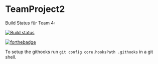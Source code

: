 # TeamProject2

Build Status für Team 4:

[![Build status](https://ci.appveyor.com/api/projects/status/50f7wltvw4cb5h26?svg=true)](https://ci.appveyor.com/project/Lett1/teamproject2)

[![forthebadge](https://forthebadge.com/images/badges/its-not-a-lie-if-you-believe-it.svg)](https://forthebadge.com)

To setup the githooks run `git config core.hooksPath .githooks` in a git shell.
